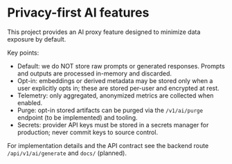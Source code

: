 # Privacy-first AI features

This project provides an AI proxy feature designed to minimize data exposure by default.

Key points:
- Default: we do NOT store raw prompts or generated responses. Prompts and outputs are processed in-memory and discarded.
- Opt-in: embeddings or derived metadata may be stored only when a user explicitly opts in; these are stored per-user and encrypted at rest.
- Telemetry: only aggregated, anonymized metrics are collected when enabled.
- Purge: opt-in stored artifacts can be purged via the `/v1/ai/purge` endpoint (to be implemented) and tooling.
- Secrets: provider API keys must be stored in a secrets manager for production; never commit keys to source control.

For implementation details and the API contract see the backend route `/api/v1/ai/generate` and `docs/` (planned).
